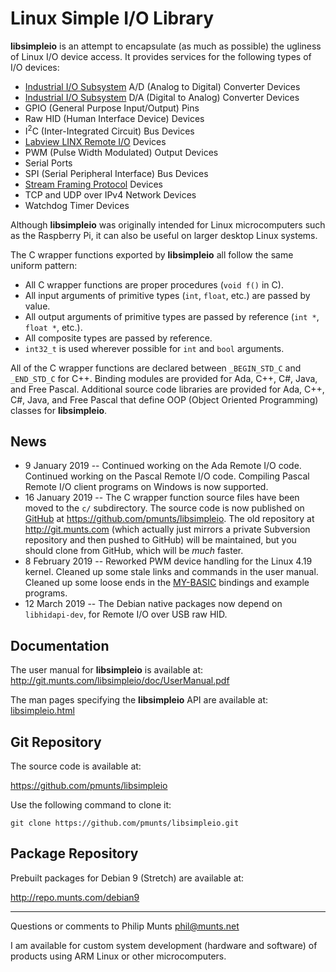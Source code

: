 Linux Simple I/O Library
========================

**libsimpleio** is an attempt to encapsulate (as much as possible) the ugliness of Linux I/O device access. It provides services for the following types of I/O devices:

-   [Industrial I/O Subsystem](https://wiki.analog.com/software/linux/docs/iio/iio) A/D (Analog to Digital) Converter Devices
-   [Industrial I/O Subsystem](https://wiki.analog.com/software/linux/docs/iio/iio) D/A (Digital to Analog) Converter Devices
-   GPIO (General Purpose Input/Output) Pins
-   Raw HID (Human Interface Device) Devices
-   I<sup>2</sup>C (Inter-Integrated Circuit) Bus Devices
-   [Labview LINX Remote I/O](https://www.labviewmakerhub.com/doku.php?id=learn:libraries:linx:spec:start) Devices
-   PWM (Pulse Width Modulated) Output Devices
-   Serial Ports
-   SPI (Serial Peripheral Interface) Bus Devices
-   [Stream Framing Protocol](http://git.munts.com/libsimpleio/doc/StreamFramingProtocol.pdf) Devices
-   TCP and UDP over IPv4 Network Devices
-   Watchdog Timer Devices

Although **libsimpleio** was originally intended for Linux microcomputers such as the Raspberry Pi, it can also be useful on larger desktop Linux systems.

The C wrapper functions exported by **libsimpleio** all follow the same uniform pattern:

-   All C wrapper functions are proper procedures (`void f()` in C).
-   All input arguments of primitive types (`int`, `float`, etc.) are passed by value.
-   All output arguments of primitive types are passed by reference (`int *`, `float *`, etc.).
-   All composite types are passed by reference.
-   `int32_t` is used wherever possible for `int` and `bool` arguments.

All of the C wrapper functions are declared between `_BEGIN_STD_C` and `_END_STD_C` for C++. Binding modules are provided for Ada, C++, C\#, Java, and Free Pascal. Additional source code libraries are provided for Ada, C++, C\#, Java, and Free Pascal that define OOP (Object Oriented Programming) classes for **libsimpleio**.

News
----

-   9 January 2019 -- Continued working on the Ada Remote I/O code. Continued working on the Pascal Remote I/O code. Compiling Pascal Remote I/O client programs on Windows is now supported.
-   16 January 2019 -- The C wrapper function source files have been moved to the `c/` subdirectory. The source code is now published on [GitHub](https://github.com) at <https://github.com/pmunts/libsimpleio>. The old repository at <http://git.munts.com> (which actually just mirrors a private Subversion repository and then pushed to GitHub) will be maintained, but you should clone from GitHub, which will be *much* faster.
-   8 February 2019 -- Reworked PWM device handling for the Linux 4.19 kernel. Cleaned up some stale links and commands in the user manual. Cleaned up some loose ends in the [MY-BASIC](https://github.com/paladin-t/my_basic) bindings and example programs.
-   12 March 2019 -- The Debian native packages now depend on `libhidapi-dev`, for Remote I/O over USB raw HID.

Documentation
-------------

The user manual for **libsimpleio** is available at: <http://git.munts.com/libsimpleio/doc/UserManual.pdf>

The man pages specifying the **libsimpleio** API are available at: [libsimpleio.html](http://git.munts.com/libsimpleio/doc/libsimpleio.html)

Git Repository
--------------

The source code is available at:

<https://github.com/pmunts/libsimpleio>

Use the following command to clone it:

    git clone https://github.com/pmunts/libsimpleio.git

Package Repository
------------------

Prebuilt packages for Debian 9 (Stretch) are available at:

<http://repo.munts.com/debian9>

------------------------------------------------------------------------

Questions or comments to Philip Munts <phil@munts.net>

I am available for custom system development (hardware and software) of products using ARM Linux or other microcomputers.
